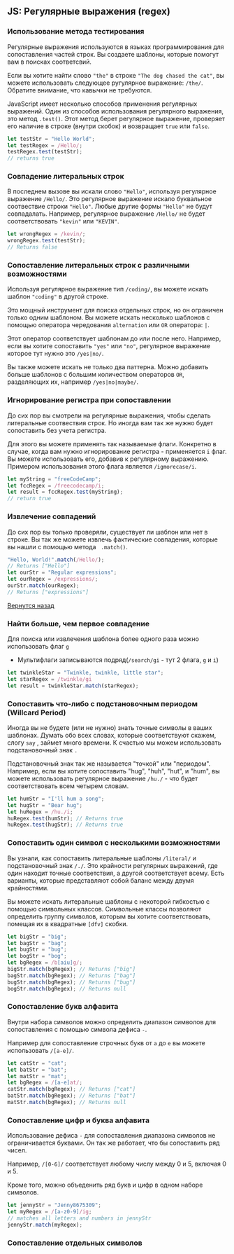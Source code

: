 ## JS: Регулярные выражения (regex)

### Использование метода тестирования

Регулярные выражения используются в языках программирования для сопоставления частей строк. Вы создаете шаблоны, которые помогут вам в поисках соответсвий.

Если вы хотите найти слово ```"the"``` в строке ```"The dog chased the cat"```, вы можете использовать следующее ругулярное выражение: ```/the/```. Обратите внимание, что кавычки не требуются.

JavaScript имеет несколько способов применения регулярных выражений. Один из способов использования регулярного выражения, это метод ```.test()```. Этот метод берет регулярное выражение, проверяет его наличие в строке (внутри скобок) и возвращает ```true``` или ```false```.

```javascript
let testStr = "Hello World";
let testRegex = /Hello/;
testRegex.test(testStr);
// returns true
```

### Совпадение литеральных строк

В последнем вызове вы искали слово ```"Hello"```, используя регулярное выражение ```/Hello/```. Это регулярное выражение искало буквальное соотвествие строки ```"Hello"```. Любые другие формы ```"Hello"``` не будут совпадалать. Например, регулярное выражение ```/Hello/``` не будет соответствовать ```"kevin"``` или ```"KEVIN"```.

```javascript
let wrongRegex = /kevin/;
wrongRegex.test(testStr);
// Returns false
```

### Сопоставление литеральных строк с различными возможностями

Используя регулярное выражение тип ```/coding/```, вы можете искать шаблон ```"coding"``` в другой строке.

Это мощный инструмент для поиска отдельных строк, но он ограничен только одним шаблоном. Вы можете искать несколько шаблонов с помощью оператора чередования ```alternation``` или ```OR``` оператора: ```|```.

Этот оператор соответствует шаблонам до или после него. Например, если вы хотите сопоставить ```"yes"``` или ```"no"```, регулярное выражение которое тут нужно это ```/yes|no/```.

Вы также можете искать не только два паттерна. Можно добавить больше шаблонов с большим количеством операторов ```OR```, разделяющих их, например ```/yes|no|maybe/```.


### Игнорирование регистра при сопоставлении

До сих пор вы смотрели на регулярные выражения, чтобы сделать литеральные соотвествия строк. Но иногда вам так же нужно будет сопоставить без учета регистра.

Для этого вы можете применять так называемые флаги. Конкретно в случае, когда вам нужно игнорирование регистра - применяется ```i``` флаг. Вы можете использовать его, добавив к регулярному выражению. Примером использования этого флага является  ```/igmorecase/i```.
```javascript
let myString = "freeCodeCamp";
let fccRegex = /freecodecamp/i;
let result = fccRegex.test(myString);
// return true
```

### Извлечение совпадений

До сих пор вы только проверяли, существует ли шаблон или нет в строке. Вы так же можете извлечь фактические совпадения, которые вы нашли с помощью метода ``` .match()```.
```javascript
"Hello, World!".match(/Hello/);
// Returns ["Hello"]
let ourStr = "Regular expressions";
let ourRegex = /expressions/;
ourStr.match(ourRegex);
// Returns ["expressions"]
```
[Вернутся назад](../README.md)


### Найти больше, чем первое совпадение

Для поиска или извлечения шаблона более одного раза можно использовать флаг ```g```

* Мультифлаги записываются подряд(```/search/gi``` - тут 2 флага, ```g``` и ```i```)

```javascript
let twinkleStar = "Twinkle, twinkle, little star";
let starRegex = /twinkle/gi 
let result = twinkleStar.match(starRegex);
```

### Сопоставить что-либо с подстановочным периодом (Willcard Period)

Иногда вы не будете (или не нужно) знать точные символы в ваших шаблонах. Думать обо всех словах, которые соответствуют скажем, слогу ```say``` , займет много времени. К счастью мы можем использовать подстановочный знак ```.```

Подстановочный знак так же называется "точкой" или "периодом". Например, если вы хотите сопоставить "hug", "huh", "hut", и "hum", вы можете использовать регулярное выражение ```/hu./``` - что будет соответствовать всем четырем словам.

```javascript
let humStr = "I'll hum a song";
let hugStr = "Bear hug";
let huRegex = /hu./i;
huRegex.test(humStr); // Returns true
huRegex.test(hugStr); // Returns true
```

### Сопоставить один символ с несколькими возможностями

Вы узнали, как сопоставить литеральные шаблоны ```/literal/``` и подстановочный знак ```/./```. Это крайности регулярных выражений, где один находит точные соответствия, а другой соответствует всему. Есть варианты, которые представляют собой баланс между двумя крайностями.

Вы можете искать литеральные шаблоны с некоторой гибкостью с помощью символьных классов. Символьные классы позволяют определить группу символов, которым вы хотите соответствовать, помещая их в квадратные ```[dfv]``` скобки.

```javascript
let bigStr = "big";
let bagStr = "bag";
let bugStr = "bug";
let bogStr = "bog";
let bgRegex = /b[aiu]g/;
bigStr.match(bgRegex); // Returns ["big"]
bagStr.match(bgRegex); // Returns ["bag"]
bugStr.match(bgRegex); // Returns ["bug"]
bogStr.match(bgRegex); // Returns null
```

### Сопоставление букв алфавита

Внутри набора символов можно определить диапазон символов для сопоставления с помощью символа дефиса ```-```.

Например для сопоставление строчных букв от ```a``` до ```e``` вы можете использовать ```/[a-e]/```.

```javascript
let catStr = "cat";
let batStr = "bat";
let matStr = "mat";
let bgRegex = /[a-e]at/;
catStr.match(bgRegex); // Returns ["cat"]
batStr.match(bgRegex); // Returns ["bat"]
matStr.match(bgRegex); // Returns null
```

### Сопоставление цифр и буква алфавита

Использование дефиса ```-``` для сопоставления диапазона символов не ограничивается буквами. Он так же работает, что бы сопоставить ряд чисел.

Например, ```/[0-6]/``` соответствует любому числу между 0 и 5, включая 0 и 5.

Кроме того, можно объеденить ряд букв и цифр в одном наборе символов.

```javascript
let jennyStr = "Jenny8675309";
let myRegex = /[a-z0-9]/ig;
// matches all letters and numbers in jennyStr
jennyStr.match(myRegex);
```

### Сопоставление отдельных символов




